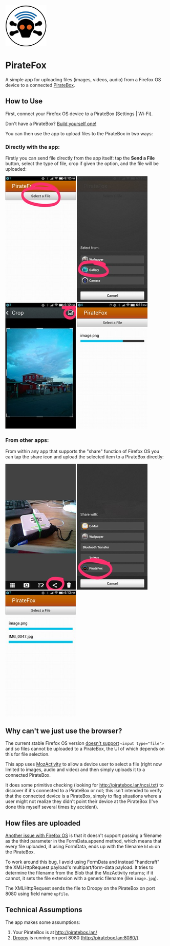 ![image](www/style/icons/piratefox-128.png)

PirateFox
=========

A simple app for uploading files (images, videos, audio) from a Firefox OS device to a connected [PirateBox](http://wiki.daviddarts.com/PirateBox_DIY).

How to Use
----------

First, connect your Firefox OS device to a PirateBox (Settings | Wi-Fi). 

Don't have a PirateBox? [Build yourself one!](http://wiki.daviddarts.com/PirateBox_DIY)

You can then use the app to upload files to the PirateBox in two ways:

### Directly with the app:

Firstly you can send file directly from the app itself: tap the **Send a File** button, select the type of file, crop if given the option, and the file will be uploaded:

![image](screenshots/piratefox-1-1-selectfile.jpg)
![image](screenshots/piratefox-1-2-selectfrom.jpg)
![image](screenshots/piratefox-1-3-crop.jpg)
![image](screenshots/piratefox-1-4-uploading.jpg)

### From other apps:

From within any app that supports the "share" function of Firefox OS you can tap the share icon and upload the selected item to a PirateBox directly:

![image](screenshots/piratefox-2-1-share.jpg)
![image](screenshots/piratefox-2-2-sharewith.jpg)
![image](screenshots/piratefox-2-3-uploading.jpg)

Why can't we just use the browser?
----------------------------------

The current stable Firefox OS version [doesn't support](https://bugzilla.mozilla.org/show_bug.cgi?id=801635) ``<input type="file">`` and so files cannot be uploaded to a PirateBox, the UI of which depends on this for file selection.

This app uses [MozActivity](https://developer.mozilla.org/en-US/docs/Web/API/MozActivity) to allow a device user to select a file (right now limited to images, audio and video) and then simply uploads it to a connected PirateBox.

It does some primitive checking (looking for http://piratebox.lan/ncsi.txt) to discover if it's connected to a PirateBox or not; this isn't intended to verify that the connected device is a PirateBox, simply to flag situations where a user might not realize they didn't point their device at the PirateBox (I've done this myself several times by accident).

How files are uploaded
----------------------

[Another issue with Firefox OS](https://bugzilla.mozilla.org/show_bug.cgi?id=690659) is that it doesn't support passing a filename as the third parameter in the FormData.append method, which means that every file uploaded, if using FormData, ends up with the filename ``blob`` on the PirateBox.

To work around this bug, I avoid using FormData and instead "handcraft" the XMLHttpRequest payload's multipart/form-data payload. It tries to determine the filename from the Blob that the MozActivity returns; if it cannot, it sets the file extension with a generic filename (like ``image.jpg``).

The XMLHttpRequest sends the file to Droopy on the PirateBox on port 8080 using field name ``upfile``.

Technical Assumptions
---------------------

The app makes some assumptions:

 1. Your PirateBox is at http://piratebox.lan/
 2. [Droopy](http://stackp.online.fr/?p=28) is running on port 8080 (http://piratebox.lan:8080/).
 